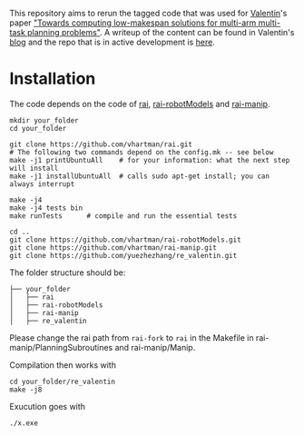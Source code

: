 This repository aims to rerun the tagged code that was used for [Valentin](https://vhartmann.com/)'s paper ["Towards computing low-makespan solutions for multi-arm multi-task planning problems"](https://arxiv.org/abs/2305.17527). A writeup of the content can be found in Valentin's [blog](https://vhartmann.com/low-makespan-tamp/) and the repo that is in active development is [here](https://github.com/vhartman/24-data-gen/tree/master). 

# Installation 
The code depends on the code of [rai](https://github.com/vhartman/rai), [rai-robotModels](https://github.com/vhartman/rai-robotModels) and [rai-manip](https://github.com/vhartman/rai-manip).

```
mkdir your_folder
cd your_folder

git clone https://github.com/vhartman/rai.git
# The following two commands depend on the config.mk -- see below
make -j1 printUbuntuAll    # for your information: what the next step will install
make -j1 installUbuntuAll  # calls sudo apt-get install; you can always interrupt

make -j4
make -j4 tests bin
make runTests      # compile and run the essential tests

cd ..
git clone https://github.com/vhartman/rai-robotModels.git
git clone https://github.com/vhartman/rai-manip.git 
git clone https://github.com/yuezhezhang/re_valentin.git
```

The folder structure should be:
```
├── your_folder
│   ├── rai
│   ├── rai-robotModels
│   ├── rai-manip
│   ├── re_valentin
```

Please change the rai path from `rai-fork` to `rai` in the Makefile in rai-manip/PlanningSubroutines and rai-manip/Manip.

Compilation then works with
```
cd your_folder/re_valentin
make -j8
```
Exucution goes with
```
./x.exe
```


